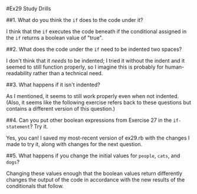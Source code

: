 #Ex29 Study Drills

##1. What do you think the `if` does to the code under it?

  I think that the `if` executes the code beneath if the conditional assigned in the `if` returns a boolean value of "true".

##2. What does the code under the `if` need to be indented two spaces?

  I don't think that it *needs* to be indented; I tried it without the indent and it seemed to still function properly, so I imagine this is probably for human-readability rather than a technical need.

##3. What happens if it isn't indented?

  As I mentioned, it seems to still work properly even when not indented. (Also, it seems like the following exercise refers back to these questions but contains a different version of this question.)

##4. Can you put other boolean expressions from Exercise 27 in the `if-statement`? Try it.

  Yes, you can! I saved my most-recent version of ex29.rb with the changes I made to try it, along with changes for the next question.

##5. What happens if you change the initial values for `people`, `cats`, and `dogs`?

  Changing these values enough that the boolean values return differently changes the output of the code in accordance with the new results of the conditionals that follow.
